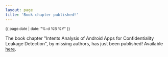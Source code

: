 ```yaml
---
layout: page
title: 'Book chapter published!'
---
```


<small>{{ page.date | date: "%-d %B %Y" }}</small>

The book chapter "Intents Analysis of Android Apps for Confidentiality Leakage Detection", by missing authors, has just been published! Available [here](https://doi.org/10.1007/978-981-15-5747-7_4).
